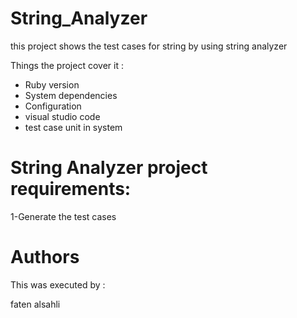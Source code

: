 # String_Analyzer


this project shows the test cases for string by using string analyzer



Things the project cover it :

* Ruby version
* System dependencies
* Configuration
* visual studio code
* test case unit in system


# String Analyzer project requirements:

1-Generate the test cases



# Authors
This was executed by :

faten alsahli


